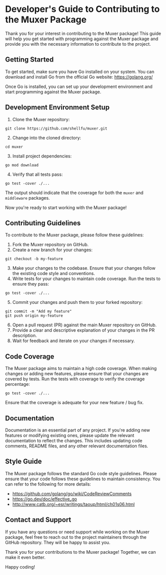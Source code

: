 # Developer's Guide to Contributing to the Muxer Package

Thank you for your interest in contributing to the Muxer package! This
guide will help you get started with programming against the Muxer package
and provide you with the necessary information to contribute to the
project.

## Getting Started

To get started, make sure you have Go installed on your system. You can
download and install Go from the official Go website: https://golang.org/

Once Go is installed, you can set up your development environment and
start programming against the Muxer package.

## Development Environment Setup

1. Clone the Muxer repository:
```
git clone https://github.com/shellfu/muxer.git
```

2. Change into the cloned directory:
```
cd muxer
```

3. Install project dependencies:
```
go mod download
```

4. Verify that all tests pass:
```
go test -cover ./...
```

The output should indicate that the coverage for both the `muxer` and `middleware` packages.

Now you're ready to start working with the Muxer package!

## Contributing Guidelines

To contribute to the Muxer package, please follow these guidelines:

1. Fork the Muxer repository on GitHub.
2. Create a new branch for your changes:
```
git checkout -b my-feature
```
3. Make your changes to the codebase. Ensure that your changes follow the existing code style and conventions.
4. Write tests for your changes to maintain code coverage. Run the tests to ensure they pass:
```
go test -cover ./...
```
5. Commit your changes and push them to your forked repository:
```
git commit -m "Add my feature"
git push origin my-feature
```
6. Open a pull request (PR) against the main Muxer repository on GitHub.
7. Provide a clear and descriptive explanation of your changes in the PR description.
8. Wait for feedback and iterate on your changes if necessary.

## Code Coverage

The Muxer package aims to maintain a high code coverage. When making changes
or adding new features, please ensure that your changes are covered by
tests. Run the tests with coverage to verify the coverage percentage:
```
go test -cover ./...
```
Ensure that the coverage is adequate for your new feature / bug fix.

## Documentation

Documentation is an essential part of any project. If you're adding new
features or modifying existing ones, please update the relevant
documentation to reflect the changes. This includes updating code
comments, README files, and any other relevant documentation files.

## Style Guide

The Muxer package follows the standard Go code style guidelines. Please
ensure that your code follows these guidelines to maintain consistency.
You can refer to the following for more details:

- https://github.com/golang/go/wiki/CodeReviewComments
- https://go.dev/doc/effective_go
- http://www.catb.org/~esr/writings/taoup/html/ch01s06.html


## Contact and Support

If you have any questions or need support while working on the Muxer
package, feel free to reach out to the project maintainers through the
GitHub repository. They will be happy to assist you.

Thank you for your contributions to the Muxer package! Together, we can
make it even better.

Happy coding!
